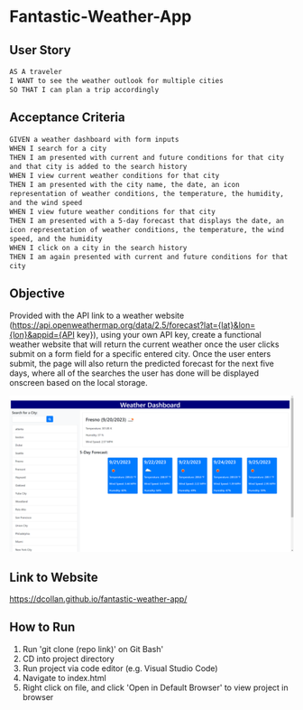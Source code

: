 # Fantastic-Weather-App

## User Story

```
AS A traveler
I WANT to see the weather outlook for multiple cities
SO THAT I can plan a trip accordingly
```

## Acceptance Criteria

```
GIVEN a weather dashboard with form inputs
WHEN I search for a city
THEN I am presented with current and future conditions for that city and that city is added to the search history
WHEN I view current weather conditions for that city
THEN I am presented with the city name, the date, an icon representation of weather conditions, the temperature, the humidity, and the wind speed
WHEN I view future weather conditions for that city
THEN I am presented with a 5-day forecast that displays the date, an icon representation of weather conditions, the temperature, the wind speed, and the humidity
WHEN I click on a city in the search history
THEN I am again presented with current and future conditions for that city
```

## Objective

Provided with the API link to a weather website (https://api.openweathermap.org/data/2.5/forecast?lat={lat}&lon={lon}&appid={API key}), using your own API key, create a functional weather website that will return the current weather once the user clicks submit on a form field for a specific entered city. Once the user enters submit, the page will also return the predicted forecast for the next five days, where all of the searches the user has done will be displayed onscreen based on the local storage.

![img](./Assets/page-screenshot.png)

## Link to Website

https://dcollan.github.io/fantastic-weather-app/

## How to Run

1) Run 'git clone (repo link)' on Git Bash'
2) CD into project directory
3) Run project via code editor (e.g. Visual Studio Code)
4) Navigate to index.html
5) Right click on file, and click 'Open in Default Browser' to view project in browser
